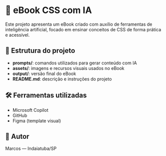 # 📘 eBook CSS com IA

Este projeto apresenta um eBook criado com auxílio de ferramentas de inteligência artificial, focado em ensinar conceitos de CSS de forma prática e acessível.

## 📂 Estrutura do projeto

- **prompts/**: comandos utilizados para gerar conteúdo com IA
- **assets/**: imagens e recursos visuais usados no eBook
- **output/**: versão final do eBook
- **README.md**: descrição e instruções do projeto

## 🛠️ Ferramentas utilizadas

- Microsoft Copilot
- GitHub
- Figma (template visual)

## 👤 Autor

Marcos — Indaiatuba/SP
